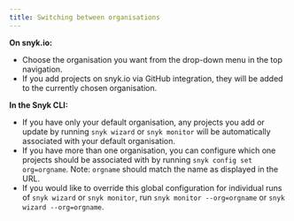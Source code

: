 ```yaml
---
title: Switching between organisations
---
```


**On snyk.io:**

* Choose the organisation you want from the drop-down menu in the top navigation. 
* If you add projects on snyk.io via GitHub integration, they will be added to the currently chosen organisation.

**In the Snyk CLI:**

* If you have only your default organisation, any projects you add or update by running `snyk wizard` or `snyk monitor` will be automatically associated with your default organisation. 
* If you have more than one organisation, you can configure which one projects should be associated with by running `snyk config set org=orgname`. Note: `orgname` should match the name as displayed in the URL.
* If you would like to override this global configuration for individual runs of `snyk wizard` or `snyk monitor`, run `snyk monitor --org=orgname` or `snyk wizard --org=orgname`. 
